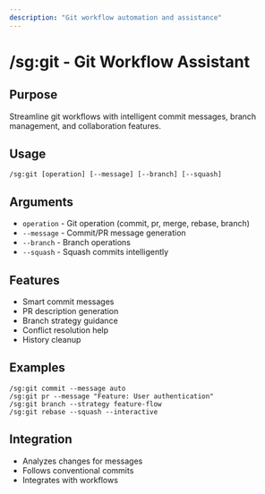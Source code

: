```yaml
---
description: "Git workflow automation and assistance"
---
```


# /sg:git - Git Workflow Assistant

## Purpose
Streamline git workflows with intelligent commit messages, branch management, and collaboration features.

## Usage
```
/sg:git [operation] [--message] [--branch] [--squash]
```

## Arguments
- `operation` - Git operation (commit, pr, merge, rebase, branch)
- `--message` - Commit/PR message generation
- `--branch` - Branch operations
- `--squash` - Squash commits intelligently

## Features
- Smart commit messages
- PR description generation
- Branch strategy guidance
- Conflict resolution help
- History cleanup

## Examples
```
/sg:git commit --message auto
/sg:git pr --message "Feature: User authentication"
/sg:git branch --strategy feature-flow
/sg:git rebase --squash --interactive
```

## Integration
- Analyzes changes for messages
- Follows conventional commits
- Integrates with workflows